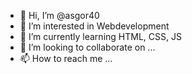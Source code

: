 - 👋 Hi, I’m @asgor40
- 👀 I’m interested in Webdevelopment
- 🌱 I’m currently learning HTML, CSS, JS
- 💞️ I’m looking to collaborate on ...
- 📫 How to reach me ...

<!---
asgor40/asgor40 is a ✨ special ✨ repository because its `README.md` (this file) appears on your GitHub profile.
You can click the Preview link to take a look at your changes.
--->
